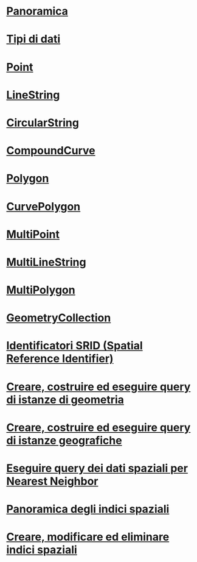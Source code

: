 # [Panoramica](spatial-data-sql-server.md)  
# [Tipi di dati](spatial-data-types-overview.md)  
# [Point](point.md)  
# [LineString](linestring.md)  
# [CircularString](circularstring.md)  
# [CompoundCurve](compoundcurve.md)  
# [Polygon](polygon.md)  
# [CurvePolygon](curvepolygon.md)  
# [MultiPoint](multipoint.md)  
# [MultiLineString](multilinestring.md)  
# [MultiPolygon](multipolygon.md)  
# [GeometryCollection](geometrycollection.md)  
# [Identificatori SRID (Spatial Reference Identifier)](spatial-reference-identifiers-srids.md)  
# [Creare, costruire ed eseguire query di istanze di geometria](create-construct-and-query-geometry-instances.md)  
# [Creare, costruire ed eseguire query di istanze geografiche](create-construct-and-query-geography-instances.md)  
# [Eseguire query dei dati spaziali per Nearest Neighbor](query-spatial-data-for-nearest-neighbor.md)  
# [Panoramica degli indici spaziali](spatial-indexes-overview.md)  
# [Creare, modificare ed eliminare indici spaziali](create-modify-and-drop-spatial-indexes.md)  
